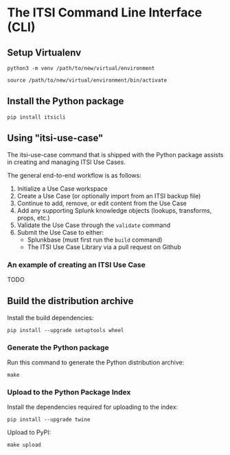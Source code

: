 # The ITSI Command Line Interface (CLI)

## Setup Virtualenv

```
python3 -m venv /path/to/new/virtual/environment

source /path/to/new/virtual/environment/bin/activate
```

## Install the Python package

```
pip install itsicli
```


## Using "itsi-use-case"

The itsi-use-case command that is shipped with the Python package assists in creating and
managing ITSI Use Cases.

The general end-to-end workflow is as follows:
1. Initialize a Use Case workspace
1. Create a Use Case (or optionally import from an ITSI backup file)
1. Continue to add, remove, or edit content from the Use Case
1. Add any supporting Splunk knowledge objects (lookups, transforms, props, etc.)
1. Validate the Use Case through the `validate` command 
1. Submit the Use Case to either:
    - Splunkbase (must first run the `build` command)
    - The ITSI Use Case Library via a pull request on Github


### An example of creating an ITSI Use Case

TODO

## Build the distribution archive

Install the build dependencies:
```
pip install --upgrade setuptools wheel
```

### Generate the Python package

Run this command to generate the Python distribution archive:
```
make
```

### Upload to the Python Package Index

Install the dependencies required for uploading to the index:

```
pip install --upgrade twine
```

Upload to PyPI:

```
make upload
```
